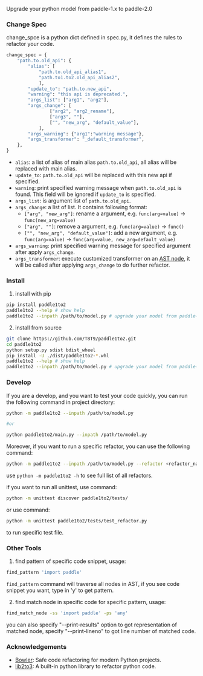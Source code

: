 Upgrade your python model from paddle-1.x to paddle-2.0

### Change Spec
change_spce is a python dict defined in spec.py, it defines the rules to refactor your code.

```python
change_spec = {
    "path.to.old_api": {
        "alias": [
            "path.to.old_api_alias1",
            "path.to1.to2.old_api_alias2",
            ],
        "update_to": "path.to.new_api",
        "warning": "this api is deprecated.",
        "args_list": ["arg1", "arg2"],
        "args_change": [
                ["arg2", "arg2_rename"],
                ["arg3", ""],
                ["", "new_arg", "default_value"],
            ],
        "args_warning": {"arg1":"warning message"},
        "args_transformer": "_default_transformer",
    },
}
```

- `alias`: a list of alias of main alias `path.to.old_api`, all alias will be replaced with main alias.
- `update_to`: `path.to.old_api` will be replaced with this new api if specified.
- `warning`: print specified warning message when `path.to.old_api` is found. This field will be ignored if `update_to` is specified.
- `args_list`: is argument list of `path.to.old_api`.
- `args_change`: a list of list. It contains following format:
  - `["arg", "new_arg"]`: rename a argument, e.g. `func(arg=value)` -> `func(new_arg=value)`
  - `["arg", ""]`: remove a argument, e.g. `func(arg=value)` -> `func()`
  - `["", "new_arg", "default_value"]`: add a new argument, e.g. `func(arg=value)` -> `func(arg=value, new_arg=default_value)`
- `args_warning`: print specified warning message for specified argument after apply `args_change`.
- `args_transformer`: execute customized transformer on an [AST node](https://github.com/python/cpython/blob/75c80b0bda89debf312f075716b8c467d411f90e/Lib/lib2to3/pytree.py#L207), it will be called after applying `args_change` to do further refactor.


### Install
1. install with pip

```bash
pip install paddle1to2
paddle1to2 --help # show help
paddle1to2 --inpath /path/to/model.py # upgrade your model from paddle-1.x to paddle-2.0
```

2. install from source

```bash
git clone https://github.com/T8T9/paddle1to2.git
cd paddle1to2
python setup.py sdist bdist_wheel
pip install -U ./dist/paddle1to2-*.whl
paddle1to2 --help # show help
paddle1to2 --inpath /path/to/model.py # upgrade your model from paddle-1.x to paddle-2.0
```

### Develop
If you are a develop, and you want to test your code quickly, you can run the following command in project directory:

```bash
python -m paddle1to2 --inpath /path/to/model.py

#or 

python paddle1to2/main.py --inpath /path/to/model.py
```

Moreover, if you want to run a specific refactor, you can use the following command:

```bash
python -m paddle1to2 --inpath /path/to/model.py --refactor <refactor_name>
```

use `python -m paddle1to2 -h` to see full list of all refactors.

if you want to run all unittest, use command:

```bash
python -m unittest discover paddle1to2/tests/
```
or use command:

```bash
python -m unittest paddle1to2/tests/test_refactor.py
```
to run specific test file.

### Other Tools
1. find pattern of specific code snippet, usage:

```bash
find_pattern 'import paddle'
```
`find_pattern` command will traverse all nodes in AST, if you see code snippet you want, type in 'y' to get pattern.

2. find match node in specific code for specific pattern, usage:

```bash
find_match_node -ss 'import paddle' -ps 'any'
```

you can also specify "--print-results" option to got representation of matched node, specify "--print-lineno" to got line number of matched code.


### Acknowledgements
- [Bowler](https://github.com/facebookincubator/Bowler/): Safe code refactoring for modern Python projects.
- [lib2to3](https://github.com/python/cpython/tree/master/Lib/lib2to3): A built-in python library to refactor python code.
